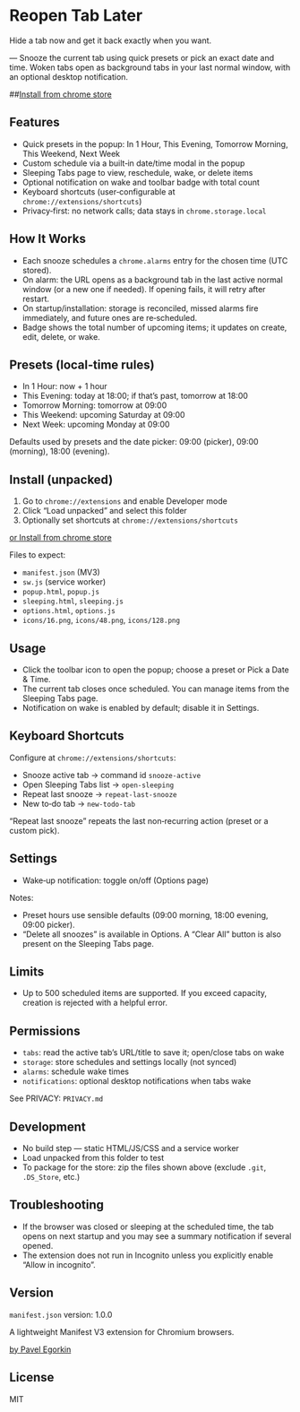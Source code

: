 # Reopen Tab Later

Hide a tab now and get it back exactly when you want. 

— Snooze the current tab using quick presets or pick an exact date and time. Woken tabs open as background tabs in your last normal window, with an optional desktop notification.

##[Install from chrome store](https://chromewebstore.google.com/detail/reopen-tab-later/llfdlmiaajdjjhdiodddjhmojijkifnp)

## Features
- Quick presets in the popup: In 1 Hour, This Evening, Tomorrow Morning, This Weekend, Next Week
- Custom schedule via a built‑in date/time modal in the popup
- Sleeping Tabs page to view, reschedule, wake, or delete items
- Optional notification on wake and toolbar badge with total count
- Keyboard shortcuts (user‑configurable at `chrome://extensions/shortcuts`)
- Privacy‑first: no network calls; data stays in `chrome.storage.local`

## How It Works
- Each snooze schedules a `chrome.alarms` entry for the chosen time (UTC stored).
- On alarm: the URL opens as a background tab in the last active normal window (or a new one if needed). If opening fails, it will retry after restart.
- On startup/installation: storage is reconciled, missed alarms fire immediately, and future ones are re‑scheduled.
- Badge shows the total number of upcoming items; it updates on create, edit, delete, or wake.

## Presets (local‑time rules)
- In 1 Hour: now + 1 hour
- This Evening: today at 18:00; if that’s past, tomorrow at 18:00
- Tomorrow Morning: tomorrow at 09:00
- This Weekend: upcoming Saturday at 09:00
- Next Week: upcoming Monday at 09:00

Defaults used by presets and the date picker: 09:00 (picker), 09:00 (morning), 18:00 (evening).

## Install (unpacked)
1) Go to `chrome://extensions` and enable Developer mode
2) Click “Load unpacked” and select this folder
3) Optionally set shortcuts at `chrome://extensions/shortcuts`

[or Install from chrome store](https://chromewebstore.google.com/detail/reopen-tab-later/llfdlmiaajdjjhdiodddjhmojijkifnp)

Files to expect:
- `manifest.json` (MV3)
- `sw.js` (service worker)
- `popup.html`, `popup.js`
- `sleeping.html`, `sleeping.js`
- `options.html`, `options.js`
- `icons/16.png`, `icons/48.png`, `icons/128.png`

## Usage
- Click the toolbar icon to open the popup; choose a preset or Pick a Date & Time.
- The current tab closes once scheduled. You can manage items from the Sleeping Tabs page.
- Notification on wake is enabled by default; disable it in Settings.

## Keyboard Shortcuts
Configure at `chrome://extensions/shortcuts`:
- Snooze active tab → command id `snooze-active`
- Open Sleeping Tabs list → `open-sleeping`
- Repeat last snooze → `repeat-last-snooze`
- New to‑do tab → `new-todo-tab`

“Repeat last snooze” repeats the last non‑recurring action (preset or a custom pick).

## Settings
- Wake‑up notification: toggle on/off (Options page)

Notes:
- Preset hours use sensible defaults (09:00 morning, 18:00 evening, 09:00 picker).
- “Delete all snoozes” is available in Options. A “Clear All” button is also present on the Sleeping Tabs page.

## Limits
- Up to 500 scheduled items are supported. If you exceed capacity, creation is rejected with a helpful error.

## Permissions
- `tabs`: read the active tab’s URL/title to save it; open/close tabs on wake
- `storage`: store schedules and settings locally (not synced)
- `alarms`: schedule wake times
- `notifications`: optional desktop notifications when tabs wake

See PRIVACY: `PRIVACY.md`

## Development
- No build step — static HTML/JS/CSS and a service worker
- Load unpacked from this folder to test
- To package for the store: zip the files shown above (exclude `.git`, `.DS_Store`, etc.)

## Troubleshooting
- If the browser was closed or sleeping at the scheduled time, the tab opens on next startup and you may see a summary notification if several opened.
- The extension does not run in Incognito unless you explicitly enable “Allow in incognito”.

## Version
`manifest.json` version: 1.0.0

A lightweight Manifest V3 extension for Chromium browsers.


[by Pavel Egorkin](https://pavelegorkin.com)
## License
MIT
